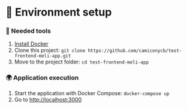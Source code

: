 # 🚀 Environment setup

### 🐳 Needed tools

1. [Install Docker](https://www.docker.com/get-started) 
2. Clone this project: `git clone https://github.com/camiconycb/test-frontend-meli-app.git`
3. Move to the project folder: `cd test-frontend-meli-app`

### 🌍 Application execution

1. Start the application with Docker Compose: `docker-compose up`
2. Go to [http://localhost:3000](http://localhost:3000)
